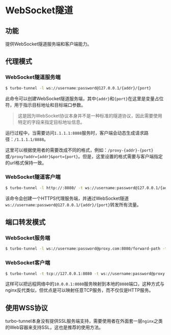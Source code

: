 # WebSocket隧道

## 功能

提供WebSocket隧道服务端和客户端能力。

## 代理模式

### WebSocket隧道服务端

```bash
$ turbo-tunnel -l ws://username:password@127.0.0.1/{addr}/{port}
```

此命令可以创建WebSocket隧道服务端，其中`{addr}`和`{port}`在这里是变量占位符，用于指示目标地址和目标端口参数。

> 这是因为WebSocket协议本身并不是一种标准的隧道协议，因此需要使用特定的字段来指定目标地址信息。

运行过程中，当需要访问`1.1.1.1:8888`服务时，客户端会动态生成请求路径：`/1.1.1.1/8888`。

这里可以根据使用者的需要改成不同的格式，例如：`/proxy-{addr}-{port}`或`/proxy?addr={addr}&port={port}`。但是，这里设置的格式需要与客户端指定的url格式保持一致。

### WebSocket隧道客户端

```bash
$ turbo-tunnel -l http://:8080/ -t ws://username:password@127.0.0.1/{addr}/{port}
```

该命令会创建一个HTTPS代理服务端，并通过WebSocket隧道`ws://username:password@127.0.0.1/{addr}/{port}`转发所有流量。

## 端口转发模式

### WebSocket服务端

```bash
$ turbo-tunnel -l ws://username:password@proxy.com:8080/forward-path -t tcp://10.0.0.1:8080
```

### WebSocket客户端

```bash
$ turbo-tunnel -t tcp://127.0.0.1:8080 -t ws://username:password@proxy.com:8080/forward-path
```

这样可以把远程网络中的`10.0.0.1:8080`服务映射到本地的`8080`端口，这种方式与nginx反代类似，但优点是可以映射任意TCP服务，而不仅仅是HTTP服务。

## 使用WSS协议

turbo-tunnel本身没有提供SSL服务端支持，需要使用者在外面套一层`nginx`之类的Web容器来支持SSL，这也是推荐的使用方法。
